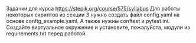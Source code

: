 Задачки для курса https://stepik.org/course/575/syllabus
Для работы некоторых скриптов из секции 3 нужно создать файл config.yaml на основе config_example.yaml. 
А также нужны conftest и pytest.ini.
Создайте виртуальное окружение и установите, пожалуйста, модули из requirements.txt перед работой.